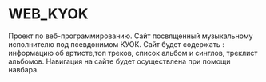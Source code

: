 # WEB_KYOK
Проект по веб-программированию. Сайт посвященный музыкальному исполнителю под псевдонимом КУОК. Сайт будет содержать : информацию об артисте,топ треков, список альбом и синглов, треклист альбомов. Навигация на сайте будет осуществлена при помощи навбара.
